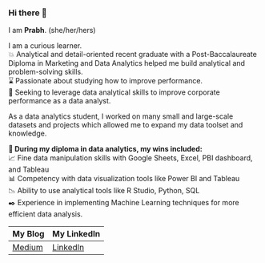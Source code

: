 ### Hi there 👋

I am **Prabh**. (she/her/hers)

I am a curious learner. <br>
💥 Analytical and detail-oriented recent graduate with a Post-Baccalaureate Diploma in Marketing and Data Analytics helped me build analytical and problem-solving skills.<br>
⌛ Passionate about studying how to improve performance. <br>
👀 Seeking to leverage data analytical skills to improve corporate performance as a data analyst. <br>

As a data analytics student, I worked on many small and large-scale datasets and projects which allowed me to expand my data toolset and knowledge. <br>

**💁 During my diploma in data analytics, my wins included:**<br>
📈 Fine data manipulation skills with Google Sheets, Excel, PBI dashboard, and Tableau <br>
📊 Competency with data visualization tools like Power BI and Tableau <br>
📉 Ability to use analytical tools like R Studio, Python, SQL <br>
✒️ Experience in implementing Machine Learning techniques for more efficient data analysis. <br>

| **My Blog**  | **My LinkedIn** |
| ------------- | ------------- |
| [Medium](https://medium.com/@prabhsimran1099)  | [Linkedln](https://www.linkedin.com/in/prabh-simran-kaur-talwar/) |






